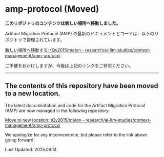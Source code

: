 # amp-protocol (Moved)

**このリポジトリのコンテンツは新しい場所へ移動しました。**

Artifact Migration Protocol (AMP) の最新のドキュメントとコードは、以下のリポジトリで管理されています。

[新しい場所へ移動する: tQy2015/melon - research/ai-llm-studies/context-management/amp-protocol](
https://github.com/tQy2015/melon/tree/main/research/ai-llm-studies/context-management/amp-protocol)

ご不便をおかけしますが、今後は上記のリンクをご参照ください。

----

## The contents of this repository have been moved to a new location.

The latest documentation and code for the Artifact Migration Protocol (AMP) are now managed in the following repository:

[Move to new location: tQy2015/melon - research/ai-llm-studies/context-management/amp-protocol](
https://github.com/tQy2015/melon/tree/main/research/ai-llm-studies/context-management/amp-protocol)

We apologize for any inconvenience, but please refer to the link above going forward.

Last Updated: 2025.08.14
